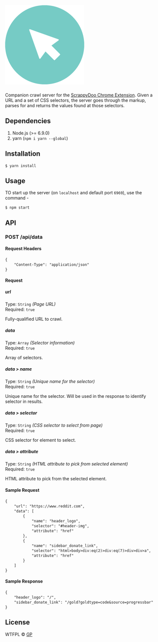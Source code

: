 # ![pageres](media/256x256.png)

Companion crawl server for the [ScrappyDoo Chrome Extension](https://chrome.google.com/webstore/detail/scrappydoo/feemfkpfgknekffbnmlhopldhbjgficp?hl=en-US&gl=IN). Given a URL and a set of CSS selectors, the server goes through the markup, parses for and returns the values found at those selectors.


## Dependencies

1. Node.js (>= 6.9.0)
2. yarn (`npm i yarn --global`)

## Installation

```
$ yarn install
```

## Usage

TO start up the server (on `localhost` and default port `6969`), use the command -

```
$ npm start
```

## API

### POST /api/data

#### Request Headers
```
{
    "Content-Type": "application/json"
}
```

#### Request
##### url

Type: `String` *(Page URL)*  
Required: `true`

Fully-qualified URL to crawl.

##### data

Type: `Array` *(Selector information)*  
Required: `true`

Array of selectors.

##### data > name

Type: `String` *(Unique name for the selector)*  
Required: `true`

Unique name for the selector. Will be used in the response to identify selector in results.

##### data > selector

Type: `String` *(CSS selector to select from page)*  
Required: `true`

CSS selector for element to select.

##### data > attribute

Type: `String` *(HTML attribute to pick from selected element)*  
Required: `true`

HTML attribute to pick from the selected element.

#### Sample Request

```
{
    "url": "https://www.reddit.com",
    "data": [
        {
            "name": "header_logo",
            "selector": "#header-img",
            "attribute": "href"
        },
        {
            "name": "sidebar_donate_link",
            "selector": "html>body>div:eq(2)>div:eq(7)>div>div>a",
            "attribute": "href"
        }
    ]
}
```

#### Sample Response
```
{
    "header_logo": "/",
    "sidebar_donate_link": "/gold?goldtype=code&source=progressbar"
}
```

## License

WTFPL © [GP](https://github.com/paambaati)
